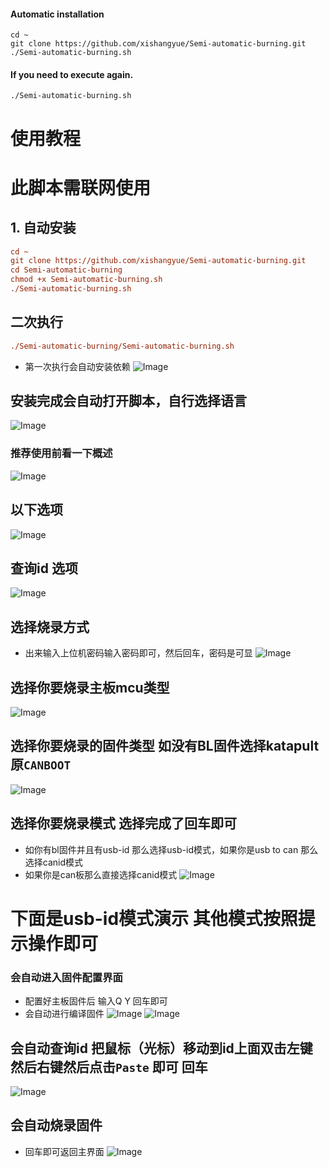 #### Automatic installation
```
cd ~
git clone https://github.com/xishangyue/Semi-automatic-burning.git
./Semi-automatic-burning.sh
```
#### If you need to execute again.
```
./Semi-automatic-burning.sh
```

# 使用教程
# 此脚本需联网使用
## 1. 自动安装
```cfg
cd ~
git clone https://github.com/xishangyue/Semi-automatic-burning.git
cd Semi-automatic-burning
chmod +x Semi-automatic-burning.sh
./Semi-automatic-burning.sh
```
## 二次执行
```cfg
./Semi-automatic-burning/Semi-automatic-burning.sh
```
* 第一次执行会自动安装依赖
![Image](./semi-automatic-burning/img/flash0.webp)

## 安装完成会自动打开脚本，自行选择语言
![Image](./semi-automatic-burning/img/flash1.webp)

### 推荐使用前看一下概述
![Image](./semi-automatic-burning/img/flash2.webp)

## 以下选项
![Image](./semi-automatic-burning/img/flash3.webp)

## 查询id 选项
![Image](./semi-automatic-burning/img/flash4.webp)

## 选择烧录方式
* 出来输入上位机密码输入密码即可，然后回车，密码是可显
![Image](./semi-automatic-burning/img/flash5.webp)

## 选择你要烧录主板mcu类型
![Image](./semi-automatic-burning/img/flash6.webp)

## 选择你要烧录的固件类型 如没有BL固件选择katapult原`CANBOOT`
![Image](./semi-automatic-burning/img/flash7.webp)

## 选择你要烧录模式  选择完成了回车即可
* 如你有bl固件并且有usb-id 那么选择usb-id模式，如果你是usb to can 那么选择canid模式
* 如果你是can板那么直接选择canid模式
![Image](./semi-automatic-burning/img/flash8.webp)

# 下面是usb-id模式演示 其他模式按照提示操作即可

### 会自动进入固件配置界面
* 配置好主板固件后 输入Q Y 回车即可
* 会自动进行编译固件
![Image](./semi-automatic-burning/img/flash9.webp)
![Image](./semi-automatic-burning/img/flash10.webp)

## 会自动查询id 把鼠标（光标）移动到id上面双击左键然后右键然后点击`Paste` 即可 回车
![Image](./semi-automatic-burning/img/flash11.webp)

## 会自动烧录固件
* 回车即可返回主界面
![Image](./semi-automatic-burning/img/flash12.webp)
